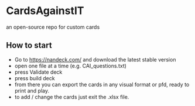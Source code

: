 # CardsAgainstIT
an open-source repo for custom cards

## How to start
 * Go to https://nandeck.com/ and download the latest stable version
 * open one file at a time (e.g. CAI_questions.txt)
 * press Validate deck
 * press build deck
 * from there you can export the cards in any visual format or pfd, ready to print and play.
 * to add / change the cards just exit the .xlsx file.
